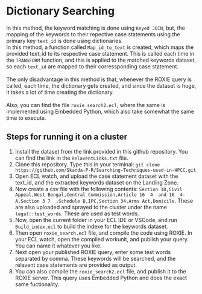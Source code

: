 # Dictionary Searching

In this method, the keyword matching is done using ```Keyed JOIN```, but, the mapping of the keywords to their repective case statements using the primary key ```text_id``` is done using dictionaries.<br>
In this method, a function called ```Map_id_to_text``` is created, which maps the provided text_id to its respective case statement. This is called each time in the ```TRANSFORM``` function, and this is applied to the matched keywords dataset, so each ```text_id``` are mapped to their corressponding case statement.<br><br>
The only disadvantage in this method is that, whenever the ROXIE query is called, each time, the dictionary gets created, and since the dataset is huge, it takes a lot of time creating the dictionary.<br><br>
Also, you can find the file ```roxie_search2.ecl```, where the same is implemented using Embedded Python, which also take somewhat the same time to execute.

## Steps for running it on a cluster

1. Install the dataset from the link provided in this github repository. You can find the link in the ```RelaventLinks.txt``` file.
2. Clone this repository. Type this in your terminal: ```git clone https://github.com/Skanda-P-R/Searching-Techniques-used-in-HPCC.git```
3. Open ECL watch, and upload the case statement dataset with the text_id, and the extracted keywords dataset on the Landing Zone.
4. Now create a csv file with the following contents: ```Section 18,Civil Appeal,West Bengal,Central Commission,Article 16  4  and 16  4-A,Section 3 7  ,Schedule B,IPC,Section 34,Arms Act,Domicile```. These are also uploaded and sprayed to the cluster under the name ```legal::test_words```. These are used as test words.
5. Now, open the current folder in your ECL IDE or VSCode, and run ```Build_index.ecl``` to build the indexe for the keywords dataset.
6. Then open ```roxie_search.ecl``` file, and compile the code using ROXIE. In your ECL watch, open the compiled workunit, and publish your query. You can name it whatever you like.
7. Next open your published ROXIE query, enter some test words separated by comma. These keywords will be searched, and the relavent case statements are provided as output.
8. You can also compile the ```roxie_search2.ecl``` file, and publish it to the ROXIE server. This query uses Embedded Python and does the exact same fuctionality.
